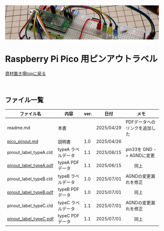 ![alt text](image/image01.jpg)

# Raspberry Pi Pico 用ピンアウトラベル

[資材置き場topに戻る](../)

<br>

## ファイル一覧

| ファイル名                                       | 内容               | ver. | 日付       | メモ |
| ------------------------------------------------ | ------------------ | ---- | ---------- | ---- |
| readme.md                                        | 本書               |      | 2025/04/29 | PDFデータへのリンクを追加した |
| [pico_pinout.md](pico_pinout.md)                 | 説明書             | 1.0  | 2025/04/26 |      |
| pinout_label_typeA.cld                           | typeA ラベルデータ | 1.1  | 2025/06/15 |pin33を GND -> AGNDに変更  |
| [pinout_label_typeA.pdf](pinout_label_typeA.pdf) | typeA PDFデータ    | 1.1  | 2025/06/15 |　　同上    |
| pinout_label_typeB.cld                           | typeB ラベルデータ | 1.0  | 2025/07/01 | AGNDの変更漏れを修正     |
| [pinout_label_typeB.pdf](pinout_label_typeB.pdf) | typeB PDFデータ    | 1.0  | 2025/07/01 |　　同上    |
| pinout_label_typeC.cld                           | typeC ラベルデータ | 1.1  | 2025/07/01 |AGNDの変更漏れを修正  |
| [pinout_label_typeC.pdf](pinout_label_typeC.pdf) | typeC PDFデータ    | 1.1  | 2025/07/01 |　　同上    |
